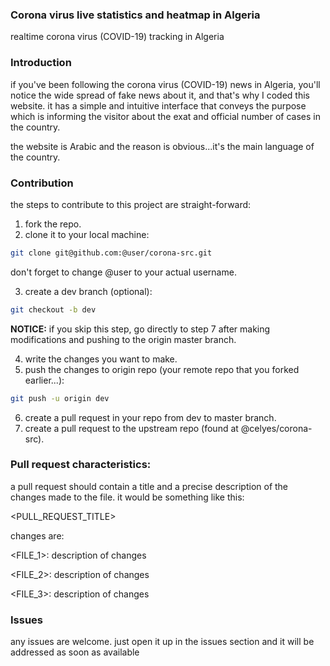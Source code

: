 ### Corona virus live statistics and heatmap in Algeria

realtime corona virus (COVID-19) tracking in Algeria

### Introduction

if you've been following the corona virus (COVID-19) news in Algeria, you'll notice the wide spread of fake news about it, and that's why I coded this website. it has a simple and intuitive interface that conveys the purpose which is informing the visitor about the exat and official number of cases in the country.

the website is Arabic and the reason is obvious...it's the main language of the country.

### Contribution

the steps to contribute to this project are straight-forward:

1. fork the repo.
2. clone it to your local machine:

```bash
git clone git@github.com:@user/corona-src.git
```
don't forget to change @user to your actual username.

3. create a dev branch (optional): 

```bash
git checkout -b dev
```
**NOTICE:** if you skip this step, go directly to step 7 after making modifications and pushing to the origin master branch.

4. write the changes you want to make.
5. push the changes to origin repo (your remote repo that you forked earlier...):

```bash
git push -u origin dev
```

6. create a pull request in your repo from dev to master branch.
7. create a pull request to the upstream repo (found at @celyes/corona-src).

### Pull request characteristics:
a pull request should contain a title and a precise description of the changes made to the file. it would be something like this:

<PULL_REQUEST_TITLE>

changes are:

<FILE_1>: description of changes

<FILE_2>: description of changes

<FILE_3>: description of changes

### Issues

any issues are welcome. just open it up in the issues section and it will be addressed as soon as available